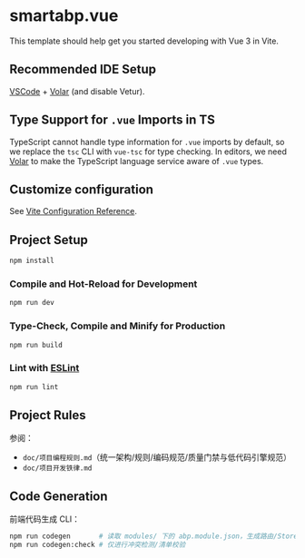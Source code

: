 # smartabp.vue

This template should help get you started developing with Vue 3 in Vite.

## Recommended IDE Setup

[VSCode](https://code.visualstudio.com/) + [Volar](https://marketplace.visualstudio.com/items?itemName=Vue.volar) (and disable Vetur).

## Type Support for `.vue` Imports in TS

TypeScript cannot handle type information for `.vue` imports by default, so we replace the `tsc` CLI with `vue-tsc` for type checking. In editors, we need [Volar](https://marketplace.visualstudio.com/items?itemName=Vue.volar) to make the TypeScript language service aware of `.vue` types.

## Customize configuration

See [Vite Configuration Reference](https://vite.dev/config/).

## Project Setup

```sh
npm install
```

### Compile and Hot-Reload for Development

```sh
npm run dev
```

### Type-Check, Compile and Minify for Production

```sh
npm run build
```

### Lint with [ESLint](https://eslint.org/)

```sh
npm run lint
```

## Project Rules

参阅：
- `doc/项目编程规则.md`（统一架构/规则/编码规范/质量门禁与低代码引擎规范）
- `doc/项目开发铁律.md`

## Code Generation

前端代码生成 CLI：

```sh
npm run codegen       # 读取 modules/ 下的 abp.module.json，生成路由/Stores/生命周期/策略聚合
npm run codegen:check # 仅进行冲突检测/清单校验
```
